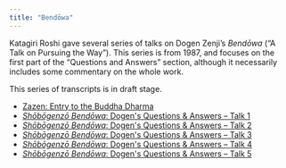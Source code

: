 ```yaml
---
title: "Bendōwa"
---
```


Katagiri Roshi gave several series of talks on Dogen Zenji’s *Bendōwa* (“A Talk on Pursuing the Way”). This series is from 1987, and focuses on the first part of the “Questions and Answers” section, although it necessarily includes some commentary on the whole work.

This series of transcripts is in draft stage. 

- [Zazen: Entry to the Buddha Dharma](1987-03-07-Zazen-Entry-to-the-Buddha-Dharma)
- [*Shōbōgenzō Bendōwa*: Dogen's Questions & Answers – Talk 1](1987-03-11-Bendowa-Talk-1)
- [*Shōbōgenzō Bendōwa*: Dogen's Questions & Answers – Talk 2](1987-03-12-Bendowa-Talk-2)
- [*Shōbōgenzō Bendōwa*: Dogen's Questions & Answers – Talk 3](1987-03-13-Bendowa-Talk-3)
- [*Shōbōgenzō Bendōwa*: Dogen's Questions & Answers – Talk 4](1987-03-14-Bendowa-Talk-4)
- [*Shōbōgenzō Bendōwa*: Dogen's Questions & Answers – Talk 5](1987-03-15-Bendowa-Talk-5)
